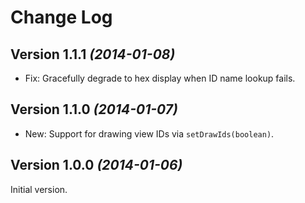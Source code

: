 Change Log
==========

Version 1.1.1 *(2014-01-08)*
----------------------------

 * Fix: Gracefully degrade to hex display when ID name lookup fails.


Version 1.1.0 *(2014-01-07)*
----------------------------

 * New: Support for drawing view IDs via `setDrawIds(boolean)`.


Version 1.0.0 *(2014-01-06)*
----------------------------

Initial version.
